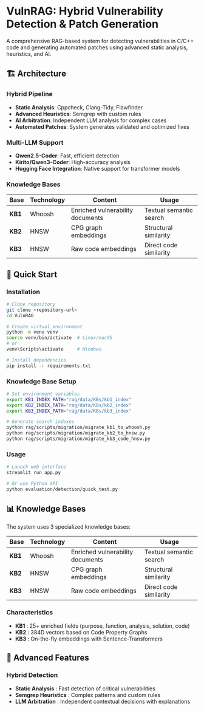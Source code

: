 # VulnRAG: Hybrid Vulnerability Detection & Patch Generation

A comprehensive RAG-based system for detecting vulnerabilities in C/C++ code and generating automated patches using advanced static analysis, heuristics, and AI.

## 🏗️ Architecture

### **Hybrid Pipeline**
- **Static Analysis**: Cppcheck, Clang-Tidy, Flawfinder
- **Advanced Heuristics**: Semgrep with custom rules
- **AI Arbitration**: Independent LLM analysis for complex cases
- **Automated Patches**: System generates validated and optimized fixes

### **Multi-LLM Support**
- **Qwen2.5-Coder**: Fast, efficient detection
- **Kirito/Qwen3-Coder**: High-accuracy analysis
- **Hugging Face Integration**: Native support for transformer models

### **Knowledge Bases**
| Base | Technology | Content | Usage |
|------|------------|---------|-------|
| **KB1** | Whoosh | Enriched vulnerability documents | Textual semantic search |
| **KB2** | HNSW | CPG graph embeddings | Structural similarity |
| **KB3** | HNSW | Raw code embeddings | Direct code similarity |

## 🚀 Quick Start

### **Installation**

```bash
# Clone repository
git clone <repository-url>
cd VulnRAG

# Create virtual environment
python -m venv venv
source venv/bin/activate  # Linux/macOS
# or
venv\Scripts\activate     # Windows

# Install dependencies
pip install -r requirements.txt
```

### **Knowledge Base Setup**

```bash
# Set environment variables
export KB1_INDEX_PATH="rag/data/KBs/kb1_index"
export KB2_INDEX_PATH="rag/data/KBs/kb2_index"
export KB3_INDEX_PATH="rag/data/KBs/kb3_index"

# Generate search indexes
python rag/scripts/migration/migrate_kb1_to_whoosh.py
python rag/scripts/migration/migrate_kb2_to_hnsw.py
python rag/scripts/migration/migrate_kb3_code_hnsw.py
```

### **Usage**

```bash
# Launch web interface
streamlit run app.py

# Or use Python API
python evaluation/detection/quick_test.py
```

## 📊 Knowledge Bases

The system uses 3 specialized knowledge bases:

| Base | Technology | Content | Usage |
|------|------------|---------|-------|
| **KB1** | Whoosh | Enriched vulnerability documents | Textual semantic search |
| **KB2** | HNSW | CPG graph embeddings | Structural similarity |
| **KB3** | HNSW | Raw code embeddings | Direct code similarity |

### **Characteristics**

- **KB1** : 25+ enriched fields (purpose, function, analysis, solution, code)
- **KB2** : 384D vectors based on Code Property Graphs
- **KB3** : On-the-fly embeddings with Sentence-Transformers

## 🔧 Advanced Features

### **Hybrid Detection**

- **Static Analysis** : Fast detection of critical vulnerabilities
- **Semgrep Heuristics** : Complex patterns and custom rules
- **LLM Arbitration** : Independent contextual decisions with explanations
